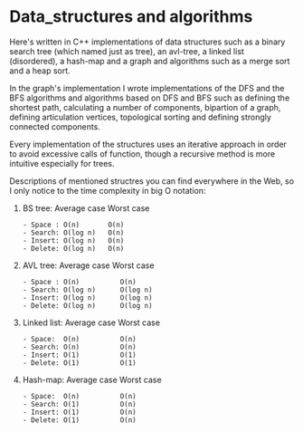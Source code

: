 # Data_structures and algorithms
Here's written in C++ implementations of data structures such as a binary search tree (which named just as tree), an avl-tree, a linked list (disordered), a hash-map and a graph and algorithms such as a merge sort and a heap sort.

In the graph's implementation I wrote implementations of the DFS and the BFS algorithms and algorithms based on DFS and BFS such as defining the shortest path, calculating a number of components, bipartion of a graph, defining articulation vertices, topological sorting and defining strongly connected components.

Every implementation of the structures uses an iterative approach in order to avoid excessive calls of function, though a recursive method is more intuitive especially for trees.

Descriptions of mentioned structres you can find everywhere in the Web, so I only notice to the time complexity in big O notation:
1. BS tree: Average case   Worst case
      
       - Space : O(n)       O(n) 
       - Search: O(log n)   O(n)
       - Insert: O(log n)   O(n)
       - Delete: O(log n)   O(n)

2.  AVL tree: Average case  Worst case
    
        - Space : O(n)          O(n)
        - Search: O(log n)      O(log n)
        - Insert: O(log n)      O(log n)
        - Delete: O(log n)      O(log n)
  
 3. Linked list: Average case  Worst case 
        
        - Space:  O(n)          O(n)  
        - Search: O(n)          O(n)
        - Insert: O(1)          O(1)
        - Delete: O(1)          O(1)
 
 4. Hash-map: Average case Worst case
     
        - Space:  O(n)          O(n)  
        - Search: O(1)          O(n)
        - Insert: O(1)          O(n)
        - Delete: O(1)          O(n)
